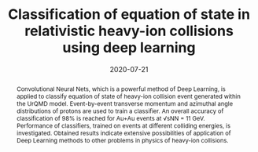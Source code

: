 ---
title: "Classification of equation of state in relativistic heavy-ion collisions using deep learning"
collection: publications
category: manuscripts
date: 2020-07-21
venue: 'JHEP 2020'
links:
 - label: "Journal"
   url: "https://link.springer.com/article/10.1007/JHEP07(2020)133"
 - label: "arXiv"
   url: "https://arxiv.org/pdf/2004.14409"
abstract: "Convolutional Neural Nets, which is a powerful method of Deep Learning,
is applied to classify equation of state of heavy-ion collision event generated within the
UrQMD model. Event-by-event transverse momentum and azimuthal angle distributions of
protons are used to train a classifier. An overall accuracy of classification of 98% is reached
for Au+Au events at √sNN = 11 GeV. Performance of classifiers, trained on events at
different colliding energies, is investigated. Obtained results indicate extensive possibilities
of application of Deep Learning methods to other problems in physics of heavy-ion collisions."
---